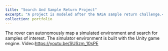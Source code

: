 ```yaml
---
title: "Search And Sample Return Project"
excerpt: "A project is modeled after the NASA sample return challenge.<br/><img src='/images/portfolio/search-return.png'>"
collection: portfolio
---
```


The rover can autonomously map a simulated environment and search for samples of interest. 
The simulator environment is built with the Unity game engine. 
Video:<https://youtu.be/SUSzm_10sPE>
